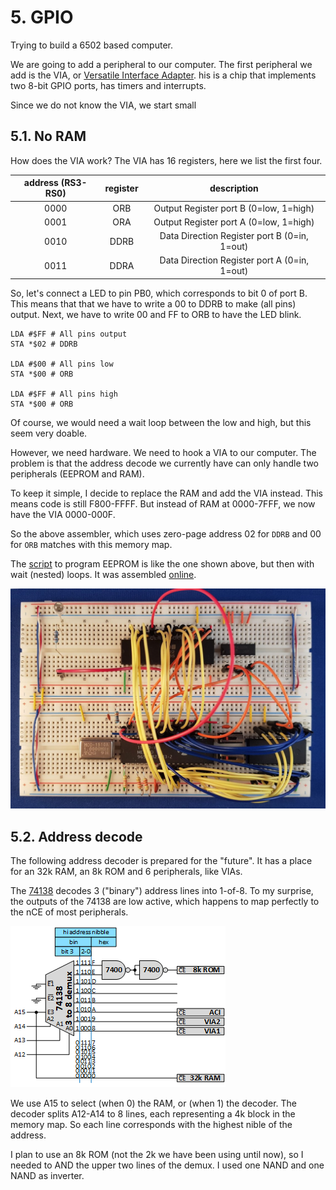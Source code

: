 # 5. GPIO
Trying to build a 6502 based computer. 

We are going to add a peripheral to our computer.
The first peripheral we add is the VIA, or 
[Versatile Interface Adapter](http://archive.6502.org/datasheets/mos_6522_preliminary_nov_1977.pdf).
his is a chip that implements two 8-bit GPIO ports, has timers and interrupts.

Since we do not know the VIA, we start small

## 5.1. No RAM
How does the VIA work? The VIA has 16 registers, here we list the first four.

 | address (RS3-RS0) | register |      description                             |
 |:-----------------:|:--------:|:--------------------------------------------:|
 |     0000          |   ORB    | Output Register port B (0=low, 1=high)       |
 |     0001          |   ORA    | Output Register port A (0=low, 1=high)       |
 |     0010          |  DDRB    | Data Direction Register port B (0=in, 1=out) |
 |     0011          |  DDRA    | Data Direction Register port A (0=in, 1=out) |

So, let's connect a LED to pin PB0, which corresponds to bit 0 of port B.
This means that that we have to write a 00 to DDRB to make (all pins) output.
Next, we have to write 00 and FF to ORB to have the LED blink.

```
LDA #$FF # All pins output
STA *$02 # DDRB

LDA #$00 # All pins low
STA *$00 # ORB

LDA #$FF # All pins high
STA *$00 # ORB
```

Of course, we would need a wait loop between the low and high, but this
seem very doable.

However, we need hardware. We need to hook a VIA to our computer.
The problem is that the address decode we currently have can only handle
two peripherals (EEPROM and RAM).

To keep it simple, I decide to replace the RAM and add the VIA instead.
This means code is still F800-FFFF. But instead of RAM at 0000-7FFF, we now
have the VIA 0000-000F.

So the above assembler, which uses zero-page address 02 for `DDRB` 
and 00 for `ORB` matches with this memory map.

The [script](via-blinky-b0.eeprom) to program EEPROM is like the one
shown above, but then with wait (nested) loops. It was assembled
[online](https://www.masswerk.at/6502/assembler.html).

![Breadboard](eeprom-via.jpg)


## 5.2. Address decode

The following address decoder is prepared for the "future".
It has a place for an 32k RAM, an 8k ROM and 6 peripherals, like VIAs.

The [74138](https://www.onsemi.com/pub/Collateral/MC74AC138-D.PDF) decodes 3 ("binary") address lines into 1-of-8.
To my surprise, the outputs of the 74138 are low active, which happens to map perfectly to the nCE of most peripherals.

![New address decoder](address-decode.png)

We use A15 to select (when 0) the RAM, or (when 1) the decoder.
The decoder splits A12-A14 to 8 lines, each representing a 4k block in the memory map.
So each line corresponds with the highest nible of the address.

I plan to use an 8k ROM (not the 2k we have been using until now), so I needed to AND the upper two lines of the demux.
I used one NAND and one NAND as inverter.



